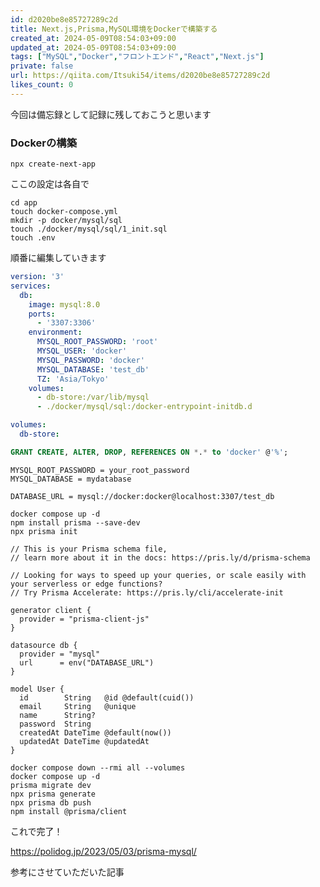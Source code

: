 ```yaml
---
id: d2020be8e85727289c2d
title: Next.js,Prisma,MySQL環境をDockerで構築する
created_at: 2024-05-09T08:54:03+09:00
updated_at: 2024-05-09T08:54:03+09:00
tags: ["MySQL","Docker","フロントエンド","React","Next.js"]
private: false
url: https://qiita.com/Itsuki54/items/d2020be8e85727289c2d
likes_count: 0
---
```


今回は備忘録として記録に残しておこうと思います

### Dockerの構築
```shell
npx create-next-app
```
ここの設定は各自で

```shell
cd app
touch docker-compose.yml
mkdir -p docker/mysql/sql
touch ./docker/mysql/sql/1_init.sql
touch .env
```

順番に編集していきます
```docker-compose.yaml
version: '3'
services:
  db:
    image: mysql:8.0
    ports:
      - '3307:3306'
    environment:
      MYSQL_ROOT_PASSWORD: 'root'
      MYSQL_USER: 'docker'
      MYSQL_PASSWORD: 'docker'
      MYSQL_DATABASE: 'test_db'
      TZ: 'Asia/Tokyo'
    volumes:
      - db-store:/var/lib/mysql
      - ./docker/mysql/sql:/docker-entrypoint-initdb.d

volumes:
  db-store:
```

```docker/mysql/sql/1_init.sql
GRANT CREATE, ALTER, DROP, REFERENCES ON *.* to 'docker' @'%';
```

```.env
MYSQL_ROOT_PASSWORD = your_root_password
MYSQL_DATABASE = mydatabase

DATABASE_URL = mysql://docker:docker@localhost:3307/test_db
```

```shell
docker compose up -d
npm install prisma --save-dev
npx prisma init
```

```schema.prisma
// This is your Prisma schema file,
// learn more about it in the docs: https://pris.ly/d/prisma-schema

// Looking for ways to speed up your queries, or scale easily with your serverless or edge functions?
// Try Prisma Accelerate: https://pris.ly/cli/accelerate-init

generator client {
  provider = "prisma-client-js"
}

datasource db {
  provider = "mysql"
  url      = env("DATABASE_URL")
}

model User {
  id        String   @id @default(cuid())
  email     String   @unique
  name      String?
  password  String
  createdAt DateTime @default(now())
  updatedAt DateTime @updatedAt
}
```

```
docker compose down --rmi all --volumes
docker compose up -d
prisma migrate dev
npx prisma generate
npx prisma db push
npm install @prisma/client
```

これで完了！

https://polidog.jp/2023/05/03/prisma-mysql/

参考にさせていただいた記事
